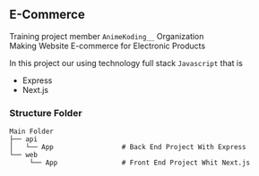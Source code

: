 ## E-Commerce

Training project member `AnimeKoding__` Organization <br>
Making Website E-commerce for Electronic Products

In this project our using technology full stack `Javascript` that is <br>
- Express
- Next.js

### Structure Folder

    Main Folder
    ├── api
    │   └── App                 # Back End Project With Express
    └── web                     
         └── App                # Front End Project Whit Next.js
